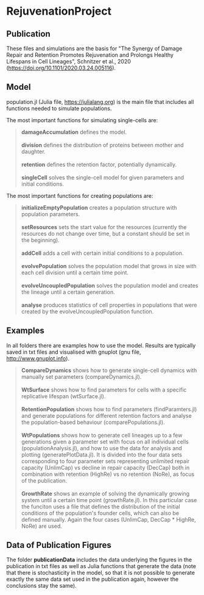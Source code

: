 # RejuvenationProject

## Publication
These files and simulations are the basis for "The Synergy of Damage Repair and Retention Promotes Rejuvenation and Prolongs Healthy Lifespans in Cell Lineages", Schnitzer et al., 2020 (https://doi.org/10.1101/2020.03.24.005116). 

## Model
population.jl (Julia file, https://julialang.org) is the main file that includes all functions needed to simulate populations.

The most important functions for simulating single-cells are:

> **damageAccumulation** defines the model.<br/><br/>
> **division** defines the distribution of proteins between mother and daughter.<br/><br/>
> **retention** defines the retention factor, potentially dynamically.<br/><br/>
> **singleCell** solves the single-cell model for given parameters and initial conditions.

The most important functions for creating populations are:

> **initializeEmptyPopulation** creates a population structure with population parameters.<br/><br/>
> **setResources** sets the start value for the resources (currently the resources do not change over time, but a constant should be set in the beginning).<br/><br/>
> **addCell** adds a cell with certain initial conditions to a population.<br/><br/>
> **evolvePopulation** solves the population model that grows in size with each cell division until a certain time point.<br/><br/>
> **evolveUncoupledPopulation** solves the population model and creates the lineage until a certain generation.<br/><br/>
> **analyse** produces statistics of cell properties in populations that were created by the evolveUncoupledPopulation function.

## Examples
In all folders there are examples how to use the model. Results are typically saved in txt files and visualised with gnuplot (gnu file, http://www.gnuplot.info).

> **CompareDynamics** shows how to generate single-cell dynamics with manually set parameters (compareDynamics.jl).<br/><br/>
> **WtSurface** shows how to find parameters for cells with a specific replicative lifespan (wtSurface.jl).<br/><br/>
> **RetentionPopulation** shows how to find parameters (findParamters.jl) and generate populations for different retention factors and analyse the population-based behaviour (comparePopulations.jl). <br/><br/>
> **WtPopulations** shows how to generate cell lineages up to a few generations given a parameter set with focus on all individual cells (populationAnalysis.jl), and how to use the data for analysis and plotting (generatePlotData.jl). It is divided into the four data sets corresponding to four parameter sets representing unlimited repair capacity (UnlimCap) vs decline in repair capacity (DecCap) both in combination with retention (HighRe) vs no retention (NoRe), as focus of the publication. <br/><br/>
> **GrowthRate** shows an example of solving the dynamically growing system until a certain time point (growthRate.jl). In this particular case the funciton uses a file that defines the distribution of the initial conditions of the population's founder cells, which can also be defined manually. Again the four cases (UnlimCap, DecCap * HighRe, NoRe) are used.

## Data of Publication Figures
The folder **publicationData** includes the data underlying the figures in the publication in txt files as well as Julia functions that generate the data (note that there is stochasticity in the model, so that it is not possible to generate exactly the same data set used in the publication again, however the conclusions stay the same).

